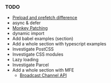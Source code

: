 
### TODO

- [Preload and prefetch difference](https://stackoverflow.com/questions/52764401/what-are-the-differences-between-html-preload-and-prefetch#:~:text=prefetch%3A%20indicates%20to%20the%20browser%20that%20it%20can%20download%20a,as%20possible%2C%20with%20high%20priority.)
- async & defer
- [Monkey Patching](https://www.audero.it/blog/2016/12/05/monkey-patching-javascript/)
- dynamic import
- Add babel examples (section)
- Add a whole section with typescript examples
- Investigate PostCSS
- Investigate CSS modules
- Lazy loading 
- Investigate Parcel
- Add a whole section with MFE
    - [Broadcast Channel API](https://developer.mozilla.org/en-US/docs/Web/API/Broadcast_Channel_API)

